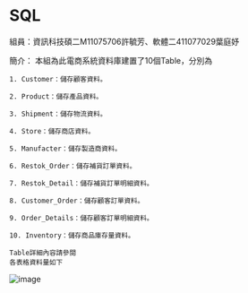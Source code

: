 # SQL
組員：資訊科技碩二M11075706許毓芳、軟體二411077029葉庭妤

簡介：
    本組為此電商系統資料庫建置了10個Table，分別為
    
    1. Customer：儲存顧客資料。
    
    2. Product：儲存產品資料。
    
    3. Shipment：儲存物流資料。
    
    4. Store：儲存商店資料。
    
    5. Manufacter：儲存製造商資料。
    
    6. Restok_Order：儲存補貨訂單資料。
    
    7. Restok_Detail：儲存補貨訂單明細資料。
    
    8. Customer_Order：儲存顧客訂單資料。
    
    9. Order_Details：儲存顧客訂單明細資料。
    
    10. Inventory：儲存商品庫存量資料。
    
    Table詳細內容請參閱
    各表格資料量如下
    
![image](https://github.com/TingY09/SQL/assets/115611580/3682d611-b88e-4f09-a832-c09d6c487940)
